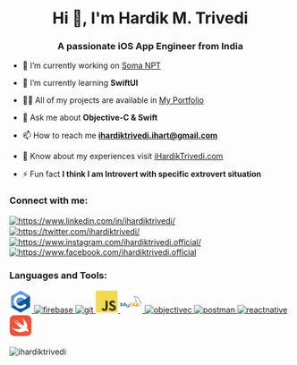 <h1 align="center">Hi 👋, I'm Hardik M. Trivedi</h1>
<h3 align="center">A passionate iOS App Engineer from India</h3>

- 🔭 I’m currently working on [Soma NPT](https://apps.apple.com/us/app/soma-npt/id1333946625)

- 🌱 I’m currently learning **SwiftUI**

- 👨‍💻 All of my projects are available in [My Portfolio](https://ihardiktrivedi.com/Resume/Resume-Hardik.pdf#page=3)

- 💬 Ask me about **Objective-C & Swift**

- 📫 How to reach me **ihardiktrivedi.ihart@gmail.com**

- 📄 Know about my experiences visit [iHardikTrivedi.com](https://ihardiktrivedi.com/)

- ⚡ Fun fact **I think I am Introvert with specific extrovert situation**

<h3 align="left">Connect with me:</h3>
<p align="left">
<a href="https://www.linkedin.com/in/ihardiktrivedi/" target="blank"><img align="center" src="https://raw.githubusercontent.com/rahuldkjain/github-profile-readme-generator/master/src/images/icons/Social/linked-in-alt.svg" alt="https://www.linkedin.com/in/ihardiktrivedi/" height="30" width="40" /></a>
<a href="https://twitter.com/ihardiktrivedi/" target="blank"><img align="center" src="https://raw.githubusercontent.com/rahuldkjain/github-profile-readme-generator/master/src/images/icons/Social/twitter.svg" alt="https://twitter.com/ihardiktrivedi/" height="30" width="40" /></a>
<a href="https://www.instagram.com/ihardiktrivedi.official/" target="blank"><img align="center" src="https://raw.githubusercontent.com/rahuldkjain/github-profile-readme-generator/master/src/images/icons/Social/instagram.svg" alt="https://www.instagram.com/ihardiktrivedi.official/" height="30" width="40" /></a>
<a href="https://www.facebook.com/ihardiktrivedi.official" target="blank"><img align="center" src="https://raw.githubusercontent.com/rahuldkjain/github-profile-readme-generator/master/src/images/icons/Social/facebook.svg" alt="https://www.facebook.com/ihardiktrivedi.official" height="30" width="40" /></a>
</p>

<h3 align="left">Languages and Tools:</h3>
<p align="left"> <a href="https://www.cprogramming.com/" target="_blank" rel="noreferrer"> <img src="https://raw.githubusercontent.com/devicons/devicon/master/icons/c/c-original.svg" alt="c" width="40" height="40"/> </a> <a href="https://firebase.google.com/" target="_blank" rel="noreferrer"> <img src="https://www.vectorlogo.zone/logos/firebase/firebase-icon.svg" alt="firebase" width="40" height="40"/> </a> <a href="https://git-scm.com/" target="_blank" rel="noreferrer"> <img src="https://www.vectorlogo.zone/logos/git-scm/git-scm-icon.svg" alt="git" width="40" height="40"/> </a> <a href="https://developer.mozilla.org/en-US/docs/Web/JavaScript" target="_blank" rel="noreferrer"> <img src="https://raw.githubusercontent.com/devicons/devicon/master/icons/javascript/javascript-original.svg" alt="javascript" width="40" height="40"/> </a> <a href="https://www.mysql.com/" target="_blank" rel="noreferrer"> <img src="https://raw.githubusercontent.com/devicons/devicon/master/icons/mysql/mysql-original-wordmark.svg" alt="mysql" width="40" height="40"/> </a> <a href="https://developer.apple.com/library/archive/documentation/Cocoa/Conceptual/ProgrammingWithObjectiveC/Introduction/Introduction.html" target="_blank" rel="noreferrer"> <img src="https://www.vectorlogo.zone/logos/apple_objectivec/apple_objectivec-icon.svg" alt="objectivec" width="40" height="40"/> </a> <a href="https://postman.com" target="_blank" rel="noreferrer"> <img src="https://www.vectorlogo.zone/logos/getpostman/getpostman-icon.svg" alt="postman" width="40" height="40"/> </a> <a href="https://reactnative.dev/" target="_blank" rel="noreferrer"> <img src="https://reactnative.dev/img/header_logo.svg" alt="reactnative" width="40" height="40"/> </a> <a href="https://developer.apple.com/swift/" target="_blank" rel="noreferrer"> <img src="https://raw.githubusercontent.com/devicons/devicon/master/icons/swift/swift-original.svg" alt="swift" width="40" height="40"/> </a> </p>

<p><img align="center" src="https://github-readme-stats.vercel.app/api/top-langs?username=ihardiktrivedi&show_icons=true&locale=en&layout=compact" alt="ihardiktrivedi" /></p>
